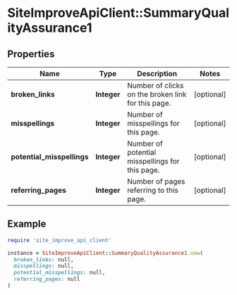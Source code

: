 # SiteImproveApiClient::SummaryQualityAssurance1

## Properties

| Name | Type | Description | Notes |
| ---- | ---- | ----------- | ----- |
| **broken_links** | **Integer** | Number of clicks on the broken link for this page. | [optional] |
| **misspellings** | **Integer** | Number of misspellings for this page. | [optional] |
| **potential_misspellings** | **Integer** | Number of potential misspellings for this page. | [optional] |
| **referring_pages** | **Integer** | Number of pages referring to this page. | [optional] |

## Example

```ruby
require 'site_improve_api_client'

instance = SiteImproveApiClient::SummaryQualityAssurance1.new(
  broken_links: null,
  misspellings: null,
  potential_misspellings: null,
  referring_pages: null
)
```

